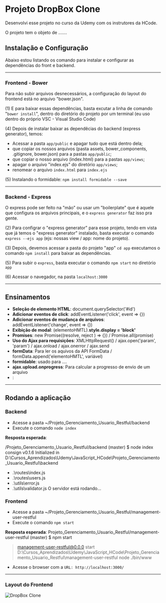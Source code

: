 # Projeto DropBox Clone

Desenvolvi esse projeto no curso da Udemy com os instrutores da HCode.

O projeto tem o objeto de .......

## Instalação e Configuração 

Abaixo estou listando os comando para instalar e configurar as dependências do front e backend.

<hr>

### Frontend - Bower

Para não subir arquivos desnecessários, a configuração do layout do frontend está no arquivo "bower.json". 

(1) E para baixar essas dependências, basta excutar a linha de comando "`bower install`", dentro do diretório do projeto por um terminal (eu uso dentro do próprio VSC - Visual Studio Code)

(4) Depois de instalar baixar as dependêcias do backend (express generator), temos:

  - Acessar a pasta `app/public` e apagar tudo que está dentro dela;
  - que copiar os nossos arquivos (pasta assets, bower_components, .gitignore, bower.json) para a pastas `app/public`;
  - que copiar o nosso arquivo (index.html) para a pastas `app/views`;
  - apagar o arquivo "index.ejs" do diretório `app/views`;
  - renomear o arquivo `index.html` para `index.ejs`
  
 (5) Instalando o formidable: `npm install formidable --save`

<hr>

### Backend - Express

O express pode ser feito na "mão" ou usar um "boilerplate" que é aquele que configura os arquivos principais, e o `express generator` faz isso pra gente.

(2) Para configrar o "express generator" para esse projeto, tendo em vista que já temos o "express generator" instalado, basta executar o comando `express --ejs app` (ejs: nossas view / app: nome do projeto).

(3) Depois, devemos acessar a pasta do projeto "app" `cd app` executamos o comando `npm install` para baixar as dependências.

(5) Para subir o `express`, basta executar o comando `npm start` no diretório `app`

(6) Acessar o navegador, na pasta `localhost:3000`

<hr>

## Ensinamentos

 - <b>Seleção de elemento HTML</b>: document.querySelector('#id')
 - <b>Adicionar eventos de click</b>: addEventListener('click', event => {})
 - <b>Adicionar eventos de mudança de arquivos</b>: addEventListener('change', event => {})
 - <b>Exibição de modal</b>: (elementoHMTL).<b>style.display = 'block'</b>
 - <b>Promises</b>: new Promise((resolve, reject ) => {}) / Promise.all(promise)
 - <b>Uso do Ajax para requisições</b>: XMLHttpRequest() /  ajax.open('param', 'param') / ajax.onload / ajax.onerror / ajax.send
 - <b>formData</b>: Para ler os aquivos da API FormData / formData.append('elementoHMTL', variável)
 - <b>formidable</b>: usado para .... 
 - <b>ajax.upload.onprogress</b>: Para calcular a progresso de envio de um arquivo
 - <b></b>:
 
<hr>

## Rodando a aplicação

### Backend

 - Acesse a pasta ~/Projeto_Gerenciamento_Usuario_Restful/backend
 - Execute o comando `node index`
  
<b>Resposta esperada</b>:

/Projeto_Gerenciamento_Usuario_Restful/backend (master)
$ node index
consign v0.1.6 Initialized in D:\Cursos_Aprendizados\Udemy\JavaScript_HCode\Projeto_Gerenciamento_Usuario_Restful\backend
+ .\routes\index.js
+ .\routes\users.js
+ .\utils\error.js
+ .\utils\validator.js
O servidor está rodando...

### Frontend
 
 - Acesse a pasta ~/Projeto_Gerenciamento_Usuario_Restful/management-user-restful
 - Execute o comando `npm start`
 
<b> Resposta esperada</b>: 
Projeto_Gerenciamento_Usuario_Restful/management-user-restful (master)
$ npm start

> management-user-restful@0.0.0 start D:\Cursos_Aprendizados\Udemy\JavaScript_HCode\Projeto_Gerenciamento_Usuario_Restful\management-user-restful
> node ./bin/www 

- Acesse o browser com a `URL: http://localhost:3000/`

<hr>

### Layout do Frontend
![DropBox Clone](https://firebasestorage.googleapis.com/v0/b/hcode-com-br.appspot.com/o/DropBoxClone.jpg?alt=media&token=d59cad0c-440d-4516-88f2-da904b9bb443)
